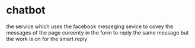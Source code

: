# chatbot
the service which uses the facebook messeging sevice to covey the messages of the page cureenty in the form to reply the same message but the work is on for the smart reply
